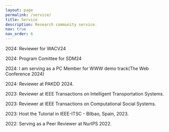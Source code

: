 ```yaml
---
layout: page
permalink: /service/
title: Service
description: Research community service.
nav: true
nav_order: 6
---
```

2024: Reviewer for WACV24 <br>

2024: Program Comittee for SDM24 <br>

2024: I am serving as a PC Member for WWW demo track(The Web Conference 2024) <br>

2024: Reviewer at PAKDD 2024.<br>

2023: Reviewer at IEEE Transactions on Intelligent Transportation Systems.<br>

2023: Reviewer at IEEE Transactions on Computational Social Systems.<br>

2023: Host the Tutorial in IEEE-ITSC - Bilbao, Spain, 2023.<br>

2022: Serving as a Peer Reviewer at NurIPS 2022.<br>



<!-- ---
I have been cooperating with students and help them with their success. Some outstanding students are:

**Rohan Chhibba, Rushabh Jaiswal** (Master Students), 2024, paper accepted to CIKM. <br>

**Chen Chu** (Master Student), 2024, paper accepted to ECML-PKDD. <br>

**Kuanru Liu** (Master Student), 2023, papers accepted to IJMLC, and ICLR24 @ LLM Agent, travel to Vienna Austria for presentation. <br>

**Romir Sharma** (High Schooler), 2022, two paper accepted to CDC23, and CASE23. Admitted to The Turing Program (CS) of University of Texas at Austin. <br>

There are several other students are dedicating to ongoing projects.

**If you share the same research interests and want to work with me, please drop me an email!** -->
